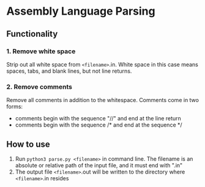 # Assembly Language Parsing

## Functionality
### 1. Remove white space
Strip out all white space from ```<filename>```.in. White space in this case means spaces, tabs, and blank lines, but not line returns.
### 2. Remove comments
Remove all comments in addition to the whitespace. Comments come in two forms:
- comments begin with the sequence "//" and end at the line return
- comments begin with the sequence /* and end at the sequence */

## How to use
1. Run ```python3 parse.py <filename>``` in command line. The filename is an absolute or relative path of the input file, and it must end with ".in"
2. The output file ```<filename>```.out will be written to the directory where ```<filename>```.in resides